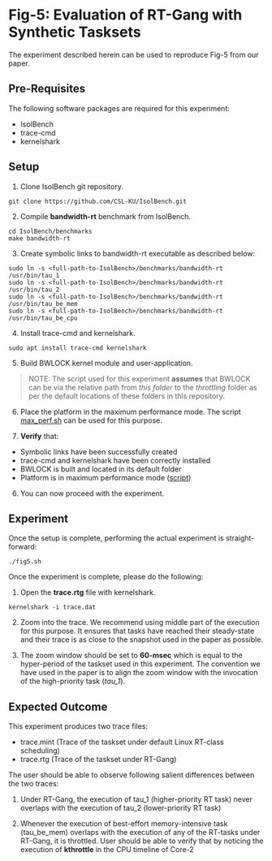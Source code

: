# Fig-5: Evaluation of RT-Gang with Synthetic Tasksets
The experiment described herein can be used to reproduce Fig-5 from our paper.

## Pre-Requisites
The following software packages are required for this experiment:
- IsolBench
- trace-cmd
- kernelshark

## Setup
1. Clone IsolBench git repository.
```
git clone https://github.com/CSL-KU/IsolBench.git
```

2. Compile **bandwidth-rt** benchmark from IsolBench.
```
cd IsolBench/benchmarks
make bandwidth-rt
```

3. Create symbolic links to bandwidth-rt executable as described below:
```
sudo ln -s <full-path-to-IsolBench>/benchmarks/bandwidth-rt /usr/bin/tau_1
sudo ln -s <full-path-to-IsolBench>/benchmarks/bandwidth-rt /usr/bin/tau_2
sudo ln -s <full-path-to-IsolBench>/benchmarks/bandwidth-rt /usr/bin/tau_be_mem
sudo ln -s <full-path-to-IsolBench>/benchmarks/bandwidth-rt /usr/bin/tau_be_cpu
```

4. Install trace-cmd and kernelshark.
```
sudo apt install trace-cmd kernelshark
```

5. Build BWLOCK kernel module and user-application.
> NOTE: The script used for this experiment **assumes** that BWLOCK can be
via the relative path from *this folder* to the *throttling* folder as per the
default locations of these folders in this repository.

6. Place the platform in the maximum performance mode. The script
   [max\_perf.sh](../max_perf.sh) can be used for this purpose.

5. **Verify** that:
  - Symbolic links have been successfully created
  - trace-cmd and kernelshark have been correctly installed
  - BWLOCK is built and located in its default folder
  - Platform is in maximum performance mode ([script](../perf\_state.sh))

6. You can now proceed with the experiment.

## Experiment
Once the setup is complete, performing the actual experiment is straight-forward:
```
./fig5.sh
```

Once the experiment is complete, please do the following:
1. Open the **trace.rtg** file with kernelshark.
```
kernelshark -i trace.dat
```

2. Zoom into the trace. We recommend using middle part of the execution for
   this purpose. It ensures that tasks have reached their steady-state and
   their trace is as close to the snapshot used in the paper as possible.

3. The zoom window should be set to **60-msec** which is equal to the
   hyper-period of the taskset used in this experiment. The convention we have
   used in the paper is to align the zoom window with the invocation of the
   high-priority task (*tau\_1*).

## Expected Outcome
This experiment produces two trace files:
- trace.mint (Trace of the taskset under default Linux RT-class scheduling)
- trace.rtg  (Trace of the taskset under RT-Gang)

The user should be able to observe following salient differences between the two traces:
1. Under RT-Gang, the execution of tau\_1 (higher-priority RT task) never overlaps with the execution of tau\_2 (lower-priority RT task)

2. Whenever the execution of best-effort memory-intensive task (tau\_be\_mem) overlaps with the execution of any of the RT-tasks under RT-Gang, it is throttled. User should be able to verify that by noticing the execution of **kthrottle** in the CPU timeline of Core-2
